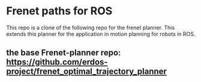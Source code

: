 # Frenet paths for ROS
This repo is a clone of the following repo for the frenet planner. This extends this planner for the application in motion planning for robots in ROS.

## the base Frenet-planner repo: https://github.com/erdos-project/frenet_optimal_trajectory_planner